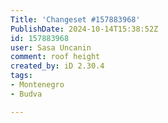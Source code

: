 ```yaml
---
Title: 'Changeset #157883968'
PublishDate: 2024-10-14T15:38:52Z
id: 157883968
user: Sasa Uncanin
comment: roof height
created_by: iD 2.30.4
tags:
- Montenegro
- Budva

---
```

